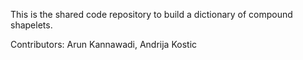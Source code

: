 This is the shared code repository to build a dictionary of compound shapelets.

Contributors: Arun Kannawadi, Andrija Kostic
